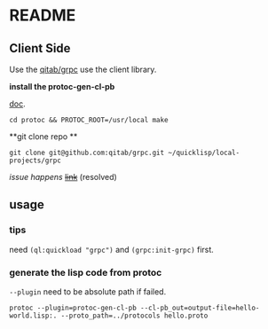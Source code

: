 # README #

## Client Side ##

Use the [qitab/grpc](https://github.com/qitab/grpc) use the client library.

**install the protoc-gen-cl-pb**

[doc](https://github.com/qitab/cl-protobufs#installation). 

`cd protoc && PROTOC_ROOT=/usr/local make`

**git clone repo **

`git clone git@github.com:qitab/grpc.git ~/quicklisp/local-projects/grpc`

*issue happens*
~~[link](https://github.com/qitab/grpc/issues/44)~~ (resolved)

## usage ##

### tips ###

need `(ql:quickload "grpc")` and `(grpc:init-grpc)` first.

### generate the lisp code from protoc ###

`--plugin` need to be absolute path if failed.

`protoc --plugin=protoc-gen-cl-pb --cl-pb_out=output-file=hello-world.lisp:. --proto_path=../protocols hello.proto`


